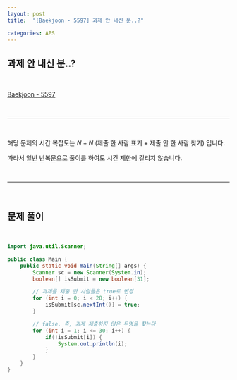 ```yaml
---
layout: post
title:  "[Baekjoon - 5597] 과제 안 내신 분..?"

categories: APS
---
```


## 과제 안 내신 분..?

<br>

[Baekjoon - 5597](https://www.acmicpc.net/problem/5597)

<br>

***

<br>

해당 문제의 시간 복잡도는 $N + N$ (제출 한 사람 표기 + 제출 안 한 사람 찾기) 입니다.

따라서 일반 반복문으로 풀이를 하여도 시간 제한에 걸리지 않습니다.

<br>

***

<br>

## 문제 풀이

<br>

```java
import java.util.Scanner;

public class Main {
    public static void main(String[] args) {
        Scanner sc = new Scanner(System.in);
        boolean[] isSubmit = new boolean[31];

        // 과제를 제출 한 사람들은 true로 변경
        for (int i = 0; i < 28; i++) {
            isSubmit[sc.nextInt()] = true;
        }

        // false. 즉, 과제 제출하지 않은 두명을 찾는다
        for (int i = 1; i <= 30; i++) {
            if(!isSubmit[i]) {
                System.out.println(i);
            }
        }
    }
}
```